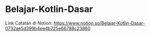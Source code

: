 # Belajar-Kotlin-Dasar
Link Catatan di Notion: https://www.notion.so/Belajar-Kotlin-Dasar-0732ae5d399b4ee4b725e66788c23860
